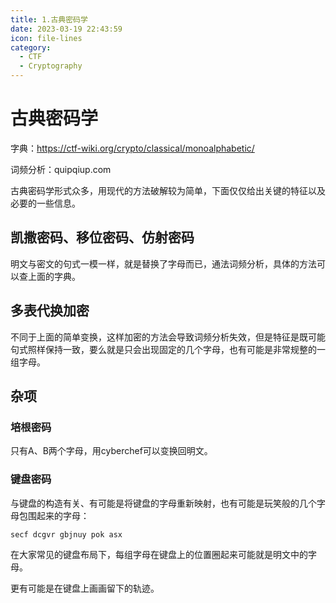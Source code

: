 ```yaml
---
title: 1.古典密码学
date: 2023-03-19 22:43:59
icon: file-lines
category:
  - CTF
  - Cryptography
---
```

# 古典密码学

字典：https://ctf-wiki.org/crypto/classical/monoalphabetic/

词频分析：quipqiup.com

古典密码学形式众多，用现代的方法破解较为简单，下面仅仅给出关键的特征以及必要的一些信息。

## 凯撒密码、移位密码、仿射密码


明文与密文的句式一模一样，就是替换了字母而已，通法词频分析，具体的方法可以查上面的字典。

## 多表代换加密


不同于上面的简单变换，这样加密的方法会导致词频分析失效，但是特征是既可能句式照样保持一致，要么就是只会出现固定的几个字母，也有可能是非常规整的一组字母。

## 杂项


### 培根密码

只有A、B两个字母，用cyberchef可以变换回明文。

### 键盘密码

与键盘的构造有关、有可能是将键盘的字母重新映射，也有可能是玩笑般的几个字母包围起来的字母：

```
secf dcgvr gbjnuy pok asx
```

在大家常见的键盘布局下，每组字母在键盘上的位置圈起来可能就是明文中的字母。

更有可能是在键盘上画画留下的轨迹。

